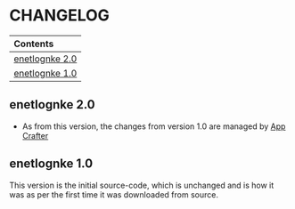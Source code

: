 CHANGELOG
=========

| Contents               |
| :--------------------- |
| [enetlognke 2.0](#enetlognke-20) |
| [enetlognke 1.0](#enetlognke-10) |



enetlognke 2.0
--------------

* As from this version, the changes from version 1.0 are managed by
[App Crafter](https://www.github.com/appcrafter)


enetlognke 1.0
--------------

This version is the initial source-code, which is unchanged and is how it was
as per the first time it was downloaded from source.
